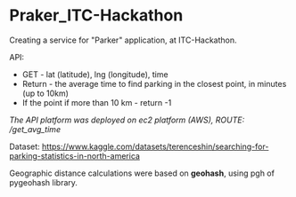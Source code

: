 # Praker_ITC-Hackathon
Creating a service for "Parker" application, at ITC-Hackathon.

API:
* GET - lat (latitude), lng (longitude), time 
* Return - the average time to find parking in the closest point, in minutes (up to 10km)
* If the point if more than 10 km - return -1

*The API platform was deployed on ec2 platform (AWS), ROUTE: /get_avg_time*

Dataset:
https://www.kaggle.com/datasets/terenceshin/searching-for-parking-statistics-in-north-america

Geographic distance calculations were based on **geohash**, using pgh of pygeohash library.
